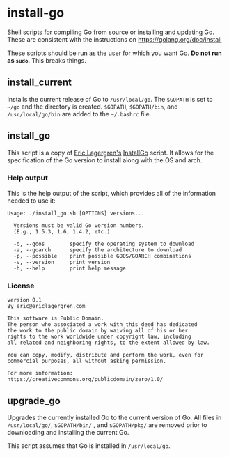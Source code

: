# install-go
Shell scripts for compiling Go from source or installing and updating Go.  These are consistent with the instructions on https://golang.org/doc/install

These scripts should be run as the user for which you want Go.  __Do not run as `sudo`__.  This breaks things.

## install_current
Installs the current release of Go to `/usr/local/go`.  The `$GOPATH` is set to `~/go` and the directory is created.  `$GOPATH`, `$GOPATH/bin`, and  `/usr/local/go/bin` are added to the `~/.bashrc` file.

## install_go
This script is a copy of [Eric Lagergren's](https://github.com/EricLagergren) [InstallGo](https://gist.github.com/EricLagergren/ddea0f327d38f8c3a918) script.  It allows for the specification of the Go version to install along with the OS and arch.

### Help output
This is the help output of the script, which provides all of the information needed to use it:

```
Usage: ./install_go.sh [OPTIONS] versions...

  Versions must be valid Go version numbers.
  (E.g., 1.5.3, 1.6, 1.4.2, etc.)

  -o, --goos        specify the operating system to download
  -a, --goarch      specify the architecture to download
  -p, --possible    print possible GOOS/GOARCH combinations
  -v, --version     print version
  -h, --help        print help message

```

### License

```
version 0.1
By eric@ericlagergren.com

This software is Public Domain.
The person who associated a work with this deed has dedicated
the work to the public domain by waiving all of his or her
rights to the work worldwide under copyright law, including
all related and neighboring rights, to the extent allowed by law.

You can copy, modify, distribute and perform the work, even for
commercial purposes, all without asking permission.

For more information: https://creativecommons.org/publicdomain/zero/1.0/
```

## upgrade_go
Upgrades the currently installed Go to the current version of Go.  All files in `/usr/local/go/`, `$GOPATH/bin/` , and `$GOPATH/pkg/` are removed prior to downloading and installing the current Go.

This script assumes that Go is installed in `/usr/local/go`.



